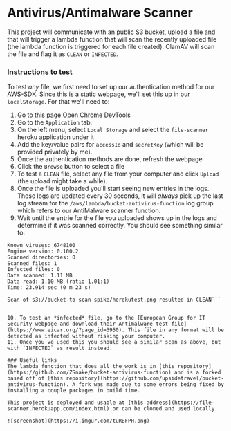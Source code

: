 # Antivirus/Antimalware Scanner

This project will communicate with an public S3 bucket, upload a file and that will trigger a lambda function that will scan the recently uploaded file (the lambda function is triggered for each file created). ClamAV will scan the file and flag it as `CLEAN` or `INFECTED`.

### Instructions to test
To test *any* file, we first need to set up our authentication method for our AWS-SDK. Since this is a static webpage, we'll set this up in our `localStorage`. For that we'll need to:
1. Go to [this page](https://file-scanner.herokuapp.com/index.html) Open Chrome DevTools
2. Go to the `Application` tab.
3. On the left menu, select `Local Storage` and select the `file-scanner` heroku application under it
4. Add the key/value pairs for `accessId` and `secretKey` (which will be provided privately by me).
5. Once the authentication methods are done, refresh the webpage
6. Click the `Browse` button to select a file
7. To test a `CLEAN` file, select any file from your computer and click `Upload` (the upload might take a while).
8. Once the file is uploaded you'll start seeing new entries in the logs. These logs are updated every 30 seconds, it will _always_ pick up the last log stream for the `/aws/lambda/bucket-antivirus-function` log group which refers to our AntiMalware scanner function.
9. Wait until the entrie for the file you uploaded shows up in the logs and determine if it was scanned correctly. You should see something similar to:
```----------- SCAN SUMMARY -----------
Known viruses: 6748100
Engine version: 0.100.2
Scanned directories: 0
Scanned files: 1
Infected files: 0
Data scanned: 1.11 MB
Data read: 1.10 MB (ratio 1.01:1)
Time: 23.914 sec (0 m 23 s)

Scan of s3://bucket-to-scan-spike/herokutest.png resulted in CLEAN```


10. To test an *infected* file, go to the [European Group for IT Security webpage and download their Antimalware test file](https://www.eicar.org/?page_id=3950). This file in any format will be detected as infected without risking your computer.
11. Once you've used this you should see a similar scan as above, but with `INFECTED` as result instead.

### Useful links
The lambda function that does all the work is in [this repository](https://github.com/ZSnake/bucket-antivirus-function) and is a forked based off of [this repository](https://github.com/upsidetravel/bucket-antivirus-function). A fork was made due to some errors being fixed by installing a couple packages in build time.

This project is deployed and usable at [this address](https://file-scanner.herokuapp.com/index.html) or can be cloned and used locally.

![screenshot](https://i.imgur.com/tuRBFPH.png)

